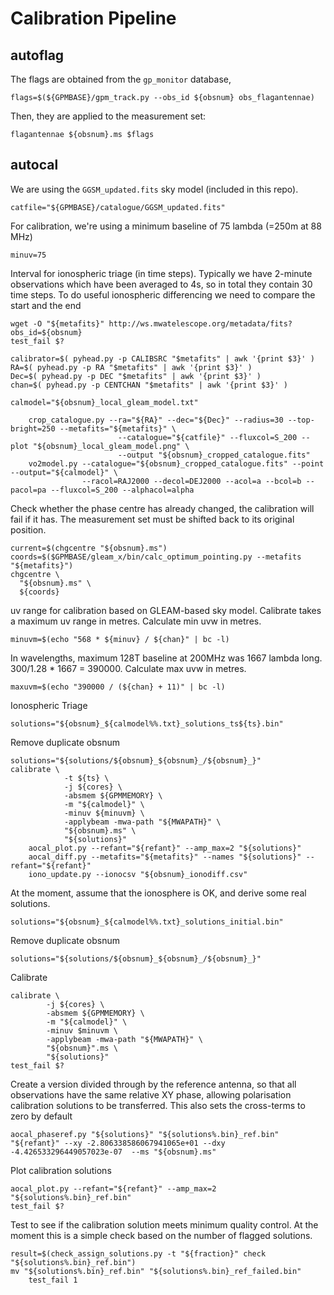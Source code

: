 # Calibration Pipeline

## autoflag

The flags are obtained from the `gp_monitor` database,
```
flags=$(${GPMBASE}/gpm_track.py --obs_id ${obsnum} obs_flagantennae)
```

Then, they are applied to the measurement set:
```
flagantennae ${obsnum}.ms $flags
```

## autocal 

We are using the `GGSM_updated.fits` sky model (included in this repo).
```
catfile="${GPMBASE}/catalogue/GGSM_updated.fits"
```

For calibration, we're using a minimum baseline of 75 lambda (=250m at 88 MHz)
```
minuv=75
```

Interval for ionospheric triage (in time steps).
Typically we have 2-minute observations which have been averaged to 4s, so in total they contain 30 time steps.
To do useful ionospheric differencing we need to compare the start and the end
```
wget -O "${metafits}" http://ws.mwatelescope.org/metadata/fits?obs_id=${obsnum}
test_fail $?

calibrator=$( pyhead.py -p CALIBSRC "$metafits" | awk '{print $3}' )
RA=$( pyhead.py -p RA "$metafits" | awk '{print $3}' )
Dec=$( pyhead.py -p DEC "$metafits" | awk '{print $3}' )
chan=$( pyhead.py -p CENTCHAN "$metafits" | awk '{print $3}' )

calmodel="${obsnum}_local_gleam_model.txt"

    crop_catalogue.py --ra="${RA}" --dec="${Dec}" --radius=30 --top-bright=250 --metafits="${metafits}" \
                        --catalogue="${catfile}" --fluxcol=S_200 --plot "${obsnum}_local_gleam_model.png" \
                        --output "${obsnum}_cropped_catalogue.fits"
    vo2model.py --catalogue="${obsnum}_cropped_catalogue.fits" --point --output="${calmodel}" \
                --racol=RAJ2000 --decol=DEJ2000 --acol=a --bcol=b --pacol=pa --fluxcol=S_200 --alphacol=alpha
```
Check whether the phase centre has already changed, the calibration will fail if it has. The measurement set must be shifted back to its original position.
```
current=$(chgcentre "${obsnum}.ms")
coords=$($GPMBASE/gleam_x/bin/calc_optimum_pointing.py --metafits "${metafits}")
chgcentre \
  "${obsnum}.ms" \
  ${coords}
```
uv range for calibration based on GLEAM-based sky model. Calibrate takes a maximum uv range in metres. Calculate min uvw in metres.
```
minuvm=$(echo "568 * ${minuv} / ${chan}" | bc -l)
```
In wavelengths, maximum 128T baseline at 200MHz was 1667 lambda long. 300/1.28 * 1667 = 390000. Calculate max uvw in metres.
```
maxuvm=$(echo "390000 / (${chan} + 11)" | bc -l)
```
Ionospheric Triage
```
solutions="${obsnum}_${calmodel%%.txt}_solutions_ts${ts}.bin"
```
Remove duplicate obsnum
```
solutions="${solutions/${obsnum}_${obsnum}_/${obsnum}_}"
calibrate \
            -t ${ts} \
            -j ${cores} \
            -absmem ${GPMMEMORY} \
            -m "${calmodel}" \
            -minuv ${minuvm} \
            -applybeam -mwa-path "${MWAPATH}" \
            "${obsnum}.ms" \
            "${solutions}"
    aocal_plot.py --refant="${refant}" --amp_max=2 "${solutions}"
    aocal_diff.py --metafits="${metafits}" --names "${solutions}" --refant="${refant}"
    iono_update.py --ionocsv "${obsnum}_ionodiff.csv"
```
At the moment, assume that the ionosphere is OK, and derive some real solutions.
```
solutions="${obsnum}_${calmodel%%.txt}_solutions_initial.bin"
```
Remove duplicate obsnum
```
solutions="${solutions/${obsnum}_${obsnum}_/${obsnum}_}"
```
Calibrate
```
calibrate \
        -j ${cores} \
        -absmem ${GPMMEMORY} \
        -m "${calmodel}" \
        -minuv $minuvm \
        -applybeam -mwa-path "${MWAPATH}" \
        "${obsnum}".ms \
        "${solutions}"
test_fail $?
```
Create a version divided through by the reference antenna, so that all observations have the same relative XY phase, allowing polarisation calibration solutions to be transferred. This also sets the cross-terms to zero by default
```
aocal_phaseref.py "${solutions}" "${solutions%.bin}_ref.bin" "${refant}" --xy -2.806338586067941065e+01 --dxy -4.426533296449057023e-07  --ms "${obsnum}.ms"
```
Plot calibration solutions
```
aocal_plot.py --refant="${refant}" --amp_max=2 "${solutions%.bin}_ref.bin"
test_fail $?
```
Test to see if the calibration solution meets minimum quality control. At the moment this is a simple check based on the number of flagged solutions. 
```
result=$(check_assign_solutions.py -t "${fraction}" check "${solutions%.bin}_ref.bin")
mv "${solutions%.bin}_ref.bin" "${solutions%.bin}_ref_failed.bin"
    test_fail 1
```

